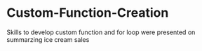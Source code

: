 # Custom-Function-Creation
Skills to develop custom function and for loop were presented on summarzing ice cream sales 
